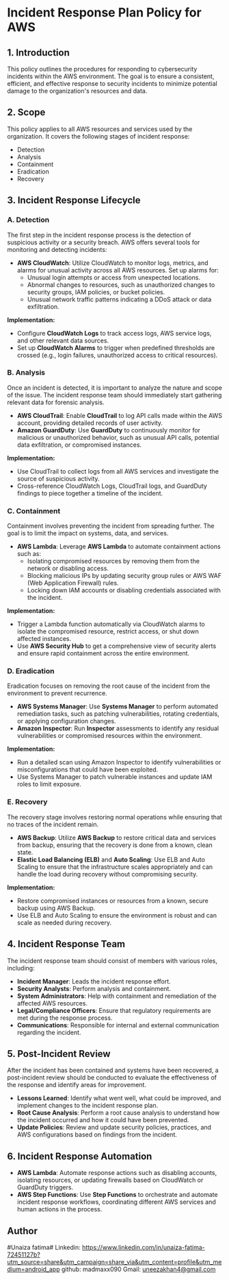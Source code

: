 # Incident Response Plan Policy for AWS

## 1. Introduction
This policy outlines the procedures for responding to cybersecurity incidents within the AWS environment. The goal is to ensure a consistent, efficient, and effective response to security incidents to minimize potential damage to the organization's resources and data.

## 2. Scope
This policy applies to all AWS resources and services used by the organization. It covers the following stages of incident response:
- Detection
- Analysis
- Containment
- Eradication
- Recovery

## 3. Incident Response Lifecycle

### A. Detection
The first step in the incident response process is the detection of suspicious activity or a security breach. AWS offers several tools for monitoring and detecting incidents:

- **AWS CloudWatch**: Utilize CloudWatch to monitor logs, metrics, and alarms for unusual activity across all AWS resources. Set up alarms for:
  - Unusual login attempts or access from unexpected locations.
  - Abnormal changes to resources, such as unauthorized changes to security groups, IAM policies, or bucket policies.
  - Unusual network traffic patterns indicating a DDoS attack or data exfiltration.

**Implementation:**
- Configure **CloudWatch Logs** to track access logs, AWS service logs, and other relevant data sources.
- Set up **CloudWatch Alarms** to trigger when predefined thresholds are crossed (e.g., login failures, unauthorized access to critical resources).

### B. Analysis
Once an incident is detected, it is important to analyze the nature and scope of the issue. The incident response team should immediately start gathering relevant data for forensic analysis.

- **AWS CloudTrail**: Enable **CloudTrail** to log API calls made within the AWS account, providing detailed records of user activity.
- **Amazon GuardDuty**: Use **GuardDuty** to continuously monitor for malicious or unauthorized behavior, such as unusual API calls, potential data exfiltration, or compromised instances.

**Implementation:**
- Use CloudTrail to collect logs from all AWS services and investigate the source of suspicious activity.
- Cross-reference CloudWatch Logs, CloudTrail logs, and GuardDuty findings to piece together a timeline of the incident.

### C. Containment
Containment involves preventing the incident from spreading further. The goal is to limit the impact on systems, data, and services.

- **AWS Lambda**: Leverage **AWS Lambda** to automate containment actions such as:
  - Isolating compromised resources by removing them from the network or disabling access.
  - Blocking malicious IPs by updating security group rules or AWS WAF (Web Application Firewall) rules.
  - Locking down IAM accounts or disabling credentials associated with the incident.

**Implementation:**
- Trigger a Lambda function automatically via CloudWatch alarms to isolate the compromised resource, restrict access, or shut down affected instances.
- Use **AWS Security Hub** to get a comprehensive view of security alerts and ensure rapid containment across the entire environment.

### D. Eradication
Eradication focuses on removing the root cause of the incident from the environment to prevent recurrence.

- **AWS Systems Manager**: Use **Systems Manager** to perform automated remediation tasks, such as patching vulnerabilities, rotating credentials, or applying configuration changes.
- **Amazon Inspector**: Run **Inspector** assessments to identify any residual vulnerabilities or compromised resources within the environment.

**Implementation:**
- Run a detailed scan using Amazon Inspector to identify vulnerabilities or misconfigurations that could have been exploited.
- Use Systems Manager to patch vulnerable instances and update IAM roles to limit exposure.

### E. Recovery
The recovery stage involves restoring normal operations while ensuring that no traces of the incident remain.

- **AWS Backup**: Utilize **AWS Backup** to restore critical data and services from backup, ensuring that the recovery is done from a known, clean state.
- **Elastic Load Balancing (ELB)** and **Auto Scaling**: Use ELB and Auto Scaling to ensure that the infrastructure scales appropriately and can handle the load during recovery without compromising security.

**Implementation:**
- Restore compromised instances or resources from a known, secure backup using AWS Backup.
- Use ELB and Auto Scaling to ensure the environment is robust and can scale as needed during recovery.

## 4. Incident Response Team
The incident response team should consist of members with various roles, including:
- **Incident Manager**: Leads the incident response effort.
- **Security Analysts**: Perform analysis and containment.
- **System Administrators**: Help with containment and remediation of the affected AWS resources.
- **Legal/Compliance Officers**: Ensure that regulatory requirements are met during the response process.
- **Communications**: Responsible for internal and external communication regarding the incident.

## 5. Post-Incident Review
After the incident has been contained and systems have been recovered, a post-incident review should be conducted to evaluate the effectiveness of the response and identify areas for improvement.

- **Lessons Learned**: Identify what went well, what could be improved, and implement changes to the incident response plan.
- **Root Cause Analysis**: Perform a root cause analysis to understand how the incident occurred and how it could have been prevented.
- **Update Policies**: Review and update security policies, practices, and AWS configurations based on findings from the incident.

## 6. Incident Response Automation
- **AWS Lambda**: Automate response actions such as disabling accounts, isolating resources, or updating firewalls based on CloudWatch or GuardDuty triggers.
- **AWS Step Functions**: Use **Step Functions** to orchestrate and automate incident response workflows, coordinating different AWS services and human actions in the process.

## Author ##
#Unaiza fatima#
Linkedin: https://www.linkedin.com/in/unaiza-fatima-72451127b?utm_source=share&utm_campaign=share_via&utm_content=profile&utm_medium=android_app 
github: madmaxx090
Gmail: uneezakhan4@gmail.com
